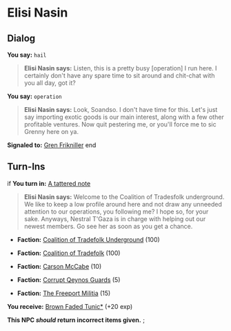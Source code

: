 # Elisi Nasin
## Dialog

**You say:** `hail`



>**Elisi Nasin says:** Listen, this is a pretty busy [operation] I run here.  I certainly don't have any spare time to sit around and chit-chat with you all day, got it?

**You say:** `operation`



>**Elisi Nasin says:** Look, Soandso. I don't have time for this.  Let's just say importing exotic goods is our main interest, along with a few other profitable ventures.  Now quit pestering me, or you'll force me to sic Grenny here on ya.


**Signaled to:**  [Gren Frikniller](/npc/10122)
end

## Turn-Ins




if **You turn in:** [A tattered note](/item/18745)


>**Elisi Nasin says:** Welcome to the Coalition of Tradesfolk underground. We like to keep a low profile around here and not draw any unneeded attention to our operations, you following me? I hope so, for your sake. Anyways, Nestral T'Gaza is in charge with helping out our newest members. Go see her as soon as you get a chance.


* __Faction:__ [Coalition of Tradefolk Underground](/faction/336) (100)


* __Faction:__ [Coalition of Tradefolk](/faction/229) (100)


* __Faction:__ [Carson McCabe](/faction/329) (10)


* __Faction:__ [Corrupt Qeynos Guards](/faction/230) (5)


* __Faction:__ [The Freeport Militia](/faction/330) (15)


 **You receive:**  [Brown Faded Tunic*](/item/13568) (+20 exp)

**This NPC *should* return incorrect items given.**
;

